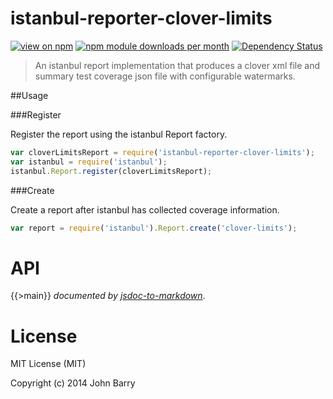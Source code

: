 # istanbul-reporter-clover-limits
[![view on npm](http://img.shields.io/npm/v/istanbul-reporter-clover-limits.svg)](https://www.npmjs.org/package/istanbul-reporter-clover-limits)
[![npm module downloads per month](http://img.shields.io/npm/dm/istanbul-reporter-clover-limits.svg)](https://www.npmjs.org/package/istanbul-reporter-clover-limits)
[![Dependency Status](https://david-dm.org/Cellarise/istanbul-reporter-clover-limits.svg)](https://david-dm.org/Cellarise/istanbul-reporter-clover-limits)

> An istanbul report implementation that produces a clover xml file and summary test coverage json file with configurable watermarks.


##Usage 

###Register

Register the report using the istanbul Report factory.

```js
var cloverLimitsReport = require('istanbul-reporter-clover-limits');
var istanbul = require('istanbul');
istanbul.Report.register(cloverLimitsReport);
```

###Create

Create a report after istanbul has collected coverage information.

```js
var report = require('istanbul').Report.create('clover-limits');
```


# API
{{>main}}
*documented by [jsdoc-to-markdown](https://github.com/75lb/jsdoc-to-markdown)*.


# License

MIT License (MIT)

Copyright (c) 2014 John Barry